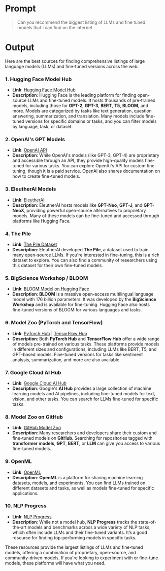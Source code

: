 # Prompt

> Can you recommend the biggest listing of LLMs and fine tuned models that I can find on the internet

# Output

Here are the best sources for finding comprehensive listings of large language models (LLMs) and fine-tuned versions across the web:

### 1. Hugging Face Model Hub

- **Link**: [Hugging Face Model Hub](https://huggingface.co/models)
- **Description**: Hugging Face is the leading platform for finding open-source LLMs and fine-tuned models. It hosts thousands of pre-trained models, including those for **GPT-2**, **GPT-3**, **BERT**, **T5**, **BLOOM**, and more. Models are categorized by tasks like text generation, question answering, summarization, and translation. Many models include fine-tuned versions for specific domains or tasks, and you can filter models by language, task, or dataset.

### 2. OpenAI's GPT Models

- **Link**: [OpenAI API](https://beta.openai.com/)
- **Description**: While OpenAI's models (like GPT-3, GPT-4) are proprietary and accessible through an API, they provide high-quality models fine-tuned for various tasks. You can explore OpenAI's API for custom fine-tuning, though it is a paid service. OpenAI also shares documentation on how to create fine-tuned models.

### 3. EleutherAI Models

- **Link**: [EleutherAI](https://www.eleuther.ai/projects/)
- **Description**: EleutherAI hosts models like **GPT-Neo**, **GPT-J**, and **GPT-NeoX**, providing powerful open-source alternatives to proprietary models. Many of these models can be fine-tuned and accessed through platforms like Hugging Face.

### 4. The Pile

- **Link**: [The Pile Dataset](https://github.com/EleutherAI/the-pile)
- **Description**: EleutherAI developed **The Pile**, a dataset used to train many open-source LLMs. If you're interested in fine-tuning, this is a rich dataset to explore. You can also find a community of researchers using this dataset for their own fine-tuned models.

### 5. BigScience Workshop / BLOOM

- **Link**: [BLOOM Model on Hugging Face](https://huggingface.co/bigscience/bloom)
- **Description**: **BLOOM** is a massive open-access multilingual language model with 176 billion parameters. It was developed by the **BigScience Workshop** and is available for fine-tuning. Hugging Face also hosts fine-tuned versions of BLOOM for various languages and tasks.

### 6. Model Zoo (PyTorch and TensorFlow)

- **Link**: [PyTorch Hub](https://pytorch.org/hub/) | [TensorFlow Hub](https://tfhub.dev/)
- **Description**: Both **PyTorch Hub** and **TensorFlow Hub** offer a wide range of models pre-trained on various tasks. These platforms provide models in different sizes and configurations, including LLMs like BERT, T5, and GPT-based models. Fine-tuned versions for tasks like sentiment analysis, summarization, and more are also available.

### 7. Google Cloud AI Hub

- **Link**: [Google Cloud AI Hub](https://cloud.google.com/ai-hub)
- **Description**: Google's **AI Hub** provides a large collection of machine learning models and AI pipelines, including fine-tuned models for text, vision, and other tasks. You can search for LLMs fine-tuned for specific tasks.

### 8. Model Zoo on GitHub

- **Link**: [GitHub Model Zoo](https://github.com/search?q=transformer+models)
- **Description**: Many researchers and developers share their custom and fine-tuned models on **GitHub**. Searching for repositories tagged with **transformer models**, **GPT**, **BERT**, or **LLM** can give you access to various fine-tuned models.

### 9. OpenML

- **Link**: [OpenML](https://www.openml.org/)
- **Description**: **OpenML** is a platform for sharing machine learning datasets, models, and experiments. You can find LLMs trained on different datasets and tasks, as well as models fine-tuned for specific applications.

### 10. NLP Progress

- **Link**: [NLP Progress](https://nlpprogress.com/)
- **Description**: While not a model hub, **NLP Progress** tracks the state-of-the-art models and benchmarks across a wide variety of NLP tasks, which often include LLMs and their fine-tuned variants. It’s a good resource for finding top-performing models in specific tasks.

These resources provide the largest listings of LLMs and fine-tuned models, offering a combination of proprietary, open-source, and community-driven models. If you're looking to experiment with or fine-tune models, these platforms will have what you need.






